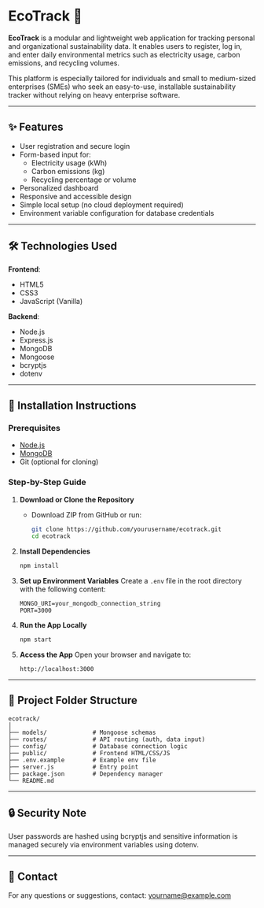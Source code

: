# EcoTrack 🌱

**EcoTrack** is a modular and lightweight web application for tracking personal and organizational sustainability data. It enables users to register, log in, and enter daily environmental metrics such as electricity usage, carbon emissions, and recycling volumes.

This platform is especially tailored for individuals and small to medium-sized enterprises (SMEs) who seek an easy-to-use, installable sustainability tracker without relying on heavy enterprise software.

---

## ✨ Features

- User registration and secure login
- Form-based input for:
  - Electricity usage (kWh)
  - Carbon emissions (kg)
  - Recycling percentage or volume
- Personalized dashboard
- Responsive and accessible design
- Simple local setup (no cloud deployment required)
- Environment variable configuration for database credentials

---

## 🛠️ Technologies Used

**Frontend**:
- HTML5
- CSS3
- JavaScript (Vanilla)

**Backend**:
- Node.js
- Express.js
- MongoDB
- Mongoose
- bcryptjs
- dotenv

---

## 🚀 Installation Instructions

### Prerequisites
- [Node.js](https://nodejs.org/)
- [MongoDB](https://www.mongodb.com/)
- Git (optional for cloning)

### Step-by-Step Guide

1. **Download or Clone the Repository**
   - Download ZIP from GitHub or run:
     ```bash
     git clone https://github.com/yourusername/ecotrack.git
     cd ecotrack
     ```

2. **Install Dependencies**
   ```bash
   npm install
   ```

3. **Set up Environment Variables**
   Create a `.env` file in the root directory with the following content:
   ```env
   MONGO_URI=your_mongodb_connection_string
   PORT=3000
   ```

4. **Run the App Locally**
   ```bash
   npm start
   ```

5. **Access the App**
   Open your browser and navigate to:
   ```
   http://localhost:3000
   ```

---

## 📁 Project Folder Structure

```
ecotrack/
│
├── models/             # Mongoose schemas
├── routes/             # API routing (auth, data input)
├── config/             # Database connection logic
├── public/             # Frontend HTML/CSS/JS
├── .env.example        # Example env file
├── server.js           # Entry point
├── package.json        # Dependency manager
└── README.md
```

---

## 🔒 Security Note
User passwords are hashed using bcryptjs and sensitive information is managed securely via environment variables using dotenv.

---

## 🙌 Contact
For any questions or suggestions, contact: yourname@example.com

